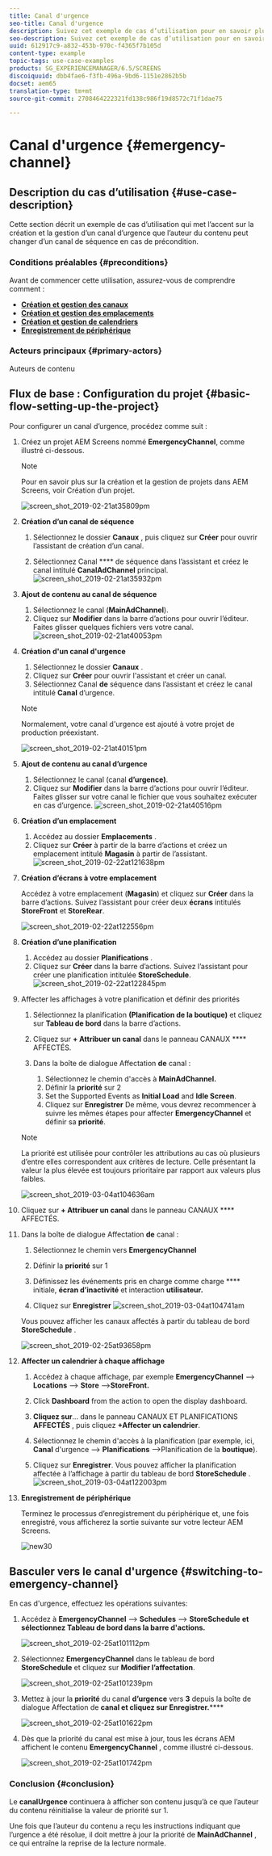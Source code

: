 ```yaml
---
title: Canal d'urgence
seo-title: Canal d'urgence
description: Suivez cet exemple de cas d’utilisation pour en savoir plus sur la création et la gestion d’un canal d’urgence que l’auteur du contenu peut changer d’un canal de séquence en cas de précondition.
seo-description: Suivez cet exemple de cas d’utilisation pour en savoir plus sur la création et la gestion d’un canal d’urgence que l’auteur du contenu peut changer d’un canal de séquence en cas de précondition.
uuid: 612917c9-a832-453b-970c-f4365f7b105d
content-type: example
topic-tags: use-case-examples
products: SG_EXPERIENCEMANAGER/6.5/SCREENS
discoiquuid: dbb4fae6-f3fb-496a-9bd6-1151e2862b5b
docset: aem65
translation-type: tm+mt
source-git-commit: 2708464222321fd138c986f19d8572c71f1dae75

---
```



# Canal d'urgence {#emergency-channel}

## Description du cas d’utilisation {#use-case-description}

Cette section décrit un exemple de cas d’utilisation qui met l’accent sur la création et la gestion d’un canal d’urgence que l’auteur du contenu peut changer d’un canal de séquence en cas de précondition.

### Conditions préalables {#preconditions}

Avant de commencer cette utilisation, assurez-vous de comprendre comment :

* **[Création et gestion des canaux](managing-channels.md)**
* **[Création et gestion des emplacements](managing-locations.md)**
* **[Création et gestion de calendriers](managing-schedules.md)**
* **[Enregistrement de périphérique](device-registration.md)**

### Acteurs principaux {#primary-actors}

Auteurs de contenu

## Flux de base : Configuration du projet {#basic-flow-setting-up-the-project}

Pour configurer un canal d’urgence, procédez comme suit :

1. Créez un projet AEM Screens nommé **EmergencyChannel**, comme illustré ci-dessous.

   >[!NOTE]
   >
   >Pour en savoir plus sur la création et la gestion de projets dans AEM Screens, voir Création d’un projet.

   ![screen_shot_2019-02-21at35809pm](assets/screen_shot_2019-02-21at35809pm.png)

1. **Création d’un canal de séquence**

   1. Sélectionnez le dossier **Canaux** , puis cliquez sur **Créer** pour ouvrir l’assistant de création d’un canal.

   1. Sélectionnez Canal **** de séquence dans l’assistant et créez le canal intitulé **CanalAdChannel** principal.
   ![screen_shot_2019-02-21at35932pm](assets/screen_shot_2019-02-21at35932pm.png)

1. **Ajout de contenu au canal de séquence**

   1. Sélectionnez le canal (**MainAdChannel**).
   1. Cliquez sur **Modifier** dans la barre d’actions pour ouvrir l’éditeur. Faites glisser quelques fichiers vers votre canal.
   ![screen_shot_2019-02-21at40053pm](assets/screen_shot_2019-02-21at40053pm.png)

1. **Création d'un canal d'urgence**

   1. Sélectionnez le dossier **Canaux** .
   1. Cliquez sur **Créer** pour ouvrir l'assistant et créer un canal.
   1. Sélectionnez Canal **de** séquence dans l’assistant et créez le canal intitulé **Canal** d’urgence.
   >[!NOTE]
   >
   >Normalement, votre canal d'urgence est ajouté à votre projet de production préexistant.

   ![screen_shot_2019-02-21at40151pm](assets/screen_shot_2019-02-21at40151pm.png)

1. **Ajout de contenu au canal d’urgence**

   1. Sélectionnez le canal (canal **d’urgence)**.
   1. Cliquez sur **Modifier** dans la barre d’actions pour ouvrir l’éditeur. Faites glisser sur votre canal le fichier que vous souhaitez exécuter en cas d’urgence.
   ![screen_shot_2019-02-21at40516pm](assets/screen_shot_2019-02-21at40516pm.png)

1. **Création d’un emplacement**

   1. Accédez au dossier **Emplacements** .
   1. Cliquez sur **Créer** à partir de la barre d’actions et créez un emplacement intitulé **Magasin** à partir de l’assistant.
   ![screen_shot_2019-02-22at121638pm](assets/screen_shot_2019-02-22at121638pm.png)

1. **Création d’écrans à votre emplacement**

   Accédez à votre emplacement (**Magasin**) et cliquez sur **Créer** dans la barre d’actions. Suivez l’assistant pour créer deux **écrans** intitulés **StoreFront** et **StoreRear**.

   ![screen_shot_2019-02-22at122556pm](assets/screen_shot_2019-02-22at122556pm.png)

1. **Création d’une planification**

   1. Accédez au dossier **Planifications** .
   1. Cliquez sur **Créer** dans la barre d’actions. Suivez l’assistant pour créer une planification intitulée **StoreSchedule**.
   ![screen_shot_2019-02-22at122845pm](assets/screen_shot_2019-02-22at122845pm.png)

1. Affecter les affichages à votre planification et définir des priorités

   1. Sélectionnez la planification **(Planification de la boutique)** et cliquez sur **Tableau de bord** dans la barre d’actions.

   1. Cliquez sur **+ Attribuer un canal** dans le panneau CANAUX **** AFFECTÉS.

   1. Dans la boîte de dialogue Affectation **de** canal :

      1. Sélectionnez le chemin d'accès à **MainAdChannel.**
      1. Définir la **priorité** sur 2
      1. Set the Supported Events as **Initial Load** and **Idle Screen**.
      1. Cliquez sur **Enregistrer**
      De même, vous devrez recommencer à suivre les mêmes étapes pour affecter **EmergencyChannel** et définir sa **priorité**.
   >[!NOTE]
   >
   >La priorité est utilisée pour contrôler les attributions au cas où plusieurs d’entre elles correspondent aux critères de lecture. Celle présentant la valeur la plus élevée est toujours prioritaire par rapport aux valeurs plus faibles.

   ![screen_shot_2019-03-04at104636am](assets/screen_shot_2019-03-04at104636am.png)

1. Cliquez sur **+ Attribuer un canal** dans le panneau CANAUX **** AFFECTÉS.

1. Dans la boîte de dialogue Affectation **de** canal :

   1. Sélectionnez le chemin vers **EmergencyChannel**
   1. Définir la **priorité** sur 1

   1. Définissez les événements pris en charge comme charge **** initiale, **écran d’inactivité** et interaction **utilisateur.**

   1. Cliquez sur **Enregistrer**
   ![screen_shot_2019-03-04at104741am](assets/screen_shot_2019-03-04at104741am.png)

   Vous pouvez afficher les canaux affectés à partir du tableau de bord **StoreSchedule** .

   ![screen_shot_2019-02-25at93658pm](assets/screen_shot_2019-02-25at93658pm.png)

1. **Affecter un calendrier à chaque affichage**

   1. Accédez à chaque affichage, par exemple **EmergencyChannel** —&gt; **Locations** —&gt; **Store** —&gt;**StoreFront.**

   1. Click **Dashboard** from the action to open the display dashboard.
   1. **Cliquez sur**... dans le panneau CANAUX ET PLANIFICATIONS **AFFECTÉS** , puis cliquez **+Affecter un calendrier**.

   1. Sélectionnez le chemin d'accès à la planification (par exemple, ici, **Canal** d'urgence —&gt; **Planifications** —&gt;Planification de la **boutique**).

   1. Cliquez sur **Enregistrer**.
   Vous pouvez afficher la planification affectée à l’affichage à partir du tableau de bord **StoreSchedule** .
   ![screen_shot_2019-03-04at122003pm](assets/screen_shot_2019-03-04at122003pm.png)

1. **Enregistrement de périphérique**

   Terminez le processus d’enregistrement du périphérique et, une fois enregistré, vous afficherez la sortie suivante sur votre lecteur AEM Screens.

   ![new30](assets/new30.gif)

## Basculer vers le canal d'urgence {#switching-to-emergency-channel}

En cas d'urgence, effectuez les opérations suivantes:

1. Accédez à **EmergencyChannel** —&gt; **Schedules** —&gt; **StoreSchedule** **et sélectionnez Tableau de bord dans la barre d'actions.**

   ![screen_shot_2019-02-25at101112pm](assets/screen_shot_2019-02-25at101112pm.png)

1. Sélectionnez **EmergencyChannel** dans le tableau de bord **StoreSchedule** et cliquez sur **Modifier l’affectation**.

   ![screen_shot_2019-02-25at101239pm](assets/screen_shot_2019-02-25at101239pm.png)

1. Mettez à jour la **priorité** du canal **d’urgence** vers **3** depuis la boîte de dialogue Affectation de **canal et cliquez sur Enregistrer.******

   ![screen_shot_2019-02-25at101622pm](assets/screen_shot_2019-02-25at101622pm.png)

1. Dès que la priorité du canal est mise à jour, tous les écrans AEM affichent le contenu **EmergencyChannel** , comme illustré ci-dessous.

   ![screen_shot_2019-02-25at101742pm](assets/screen_shot_2019-02-25at101742pm.png)

### Conclusion {#conclusion}

Le **canalUrgence** continuera à afficher son contenu jusqu’à ce que l’auteur du contenu réinitialise la valeur de priorité sur 1.

Une fois que l’auteur du contenu a reçu les instructions indiquant que l’urgence a été résolue, il doit mettre à jour la priorité de **MainAdChannel** , ce qui entraîne la reprise de la lecture normale.

